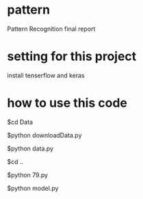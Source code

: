 # pattern
Pattern Recognition final report

# setting for this project
install tenserflow and keras

# how to use this code

$cd Data

$python downloadData.py

$python data.py

$cd ..

$python 79.py

$python model.py
